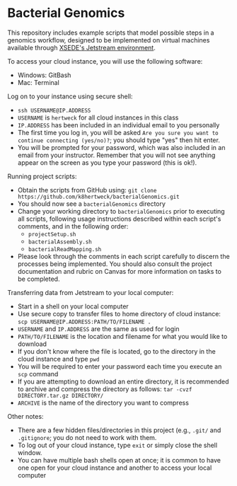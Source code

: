 # Bacterial Genomics

This repository includes example scripts that model possible steps in a genomics workflow, 
designed to be implemented on virtual machines available through 
[XSEDE's Jetstream environment](https://portal.xsede.org/jetstream).

To access your cloud instance, you will use the following software:

* Windows: GitBash
* Mac: Terminal 

Log on to your instance using secure shell:

* `ssh USERNAME@IP.ADDRESS`
* `USERNAME` is `hertweck` for all cloud instances in this class
* `IP.ADDRESS` has been included in an individual email to you personally
* The first time you log in, you will be asked 
`Are you sure you want to continue connecting (yes/no)?`; 
you should type "yes" then hit enter.
* You will be prompted for your password, 
which was also included in an email from your instructor. 
Remember that you will not see anything appear on the screen as you type your password 
(this is ok!).

Running project scripts:

* Obtain the scripts from GitHub using: 
`git clone https://github.com/k8hertweck/bacterialGenomics.git`
* You should now see a `bacterialGenomics` directory
* Change your working directory to `bacterialGenomics` prior to executing all scripts, 
following usage instructions described within each script's comments, and in the following order:
	* `projectSetup.sh`
	* `bacterialAssembly.sh`
	* `bacterialReadMapping.sh`
* Please look through the comments in each script carefully to discern the processes 
being implemented. You should also consult the project documentation and rubric on Canvas 
for more information on tasks to be completed.

Transferring data from Jetstream to your local computer:
* Start in a shell on your local computer
* Use secure copy to transfer files to home directory of cloud instance: 
`scp USERNAME@IP.ADDRESS:PATH/TO/FILENAME .`
* `USERNAME` and `IP.ADDRESS` are the same as used for login
* `PATH/TO/FILENAME` is the location and filename for what you would like to download
* If you don't know where the file is located, go to the directory in the cloud instance 
and type `pwd`
* You will be required to enter your password each time you execute an `scp` command
* If you are attempting to download an entire directory, it is recommended to 
archive and compress the directory as follows: 
`tar -cvzf DIRECTORY.tar.gz DIRECTORY/`
* `ARCHIVE` is the name of the directory you want to compress
	
Other notes:
* There are a few hidden files/directories in this project (e.g., `.git/` and `.gitignore`; 
you do not need to work with them.
* To log out of your cloud instance, type `exit` or simply close the shell window.
* You can have multiple bash shells open at once; it is common to have one open for 
your cloud instance and another to access your local computer

